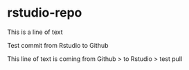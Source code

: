 # rstudio-repo

This is a line of text

Test commit from Rstudio to Github

This line of text is coming from Github > to Rstudio > test pull
